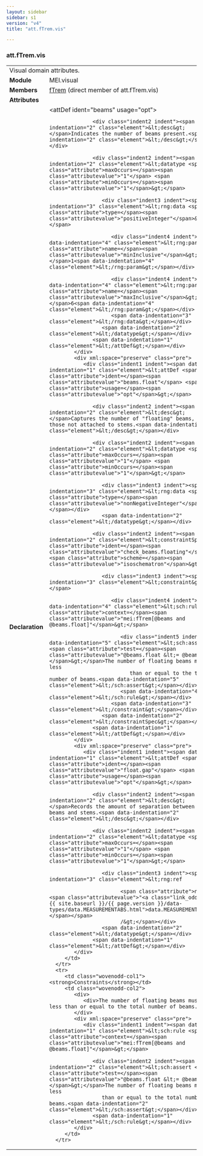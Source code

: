 ```yaml
---
layout: sidebar
sidebar: s1
version: "v4"
title: "att.fTrem.vis"

---
```


<div class="classSpec att">
   <h3 id="att.fTrem.vis">att.fTrem.vis</h3>
   <table class="wovenodd">
      <tr>
         <td colspan="2" class="wovenodd-col2">Visual domain attributes.</td>
      </tr>
      <tr>
         <td class="wovenodd-col1"><strong>Module</strong></td>
         <td class="wovenodd-col2">MEI.visual</td>
      </tr>
      <tr>
         <td class="wovenodd-col1"><strong>Members</strong></td>
         <td class="wovenodd-col2">
            <div class="parent">
               <div><a class="link_odd_elementSpec" href="{{ site.baseurl }}/{{ page.version }}/elements/fTrem.html">fTrem</a> (direct member of att.fTrem.vis)
               </div>
            </div>
         </td>
      </tr>
      <tr>
         <td class="wovenodd-col1"><strong>Attributes</strong></td>
         <td class="wovenodd-col2"></td>
      </tr>
      <tr>
         <td class="wovenodd-col1"><strong>Declaration</strong></td>
         <td class="wovenodd-col2">
            <div xml:space="preserve" class="pre">
               <div class="indent1 indent"><span data-indentation="1" class="element">&lt;attDef <span class="attribute">ident=</span><span class="attributevalue">"beams"</span> <span class="attribute">usage=</span><span class="attributevalue">"opt"</span>&gt;</span>
                  
                  <div class="indent2 indent"><span data-indentation="2" class="element">&lt;desc&gt;</span>Indicates the number of beams present.<span data-indentation="2" class="element">&lt;/desc&gt;</span></div>
                  
                  <div class="indent2 indent"><span data-indentation="2" class="element">&lt;datatype <span class="attribute">maxOccurs=</span><span class="attributevalue">"1"</span> <span class="attribute">minOccurs=</span><span class="attributevalue">"1"</span>&gt;</span>
                     
                     <div class="indent3 indent"><span data-indentation="3" class="element">&lt;rng:data <span class="attribute">type=</span><span class="attributevalue">"positiveInteger"</span>&gt;</span>
                        
                        <div class="indent4 indent"><span data-indentation="4" class="element">&lt;rng:param <span class="attribute">name=</span><span class="attributevalue">"minInclusive"</span>&gt;</span>1<span data-indentation="4" class="element">&lt;/rng:param&gt;</span></div>
                        
                        <div class="indent4 indent"><span data-indentation="4" class="element">&lt;rng:param <span class="attribute">name=</span><span class="attributevalue">"maxInclusive"</span>&gt;</span>6<span data-indentation="4" class="element">&lt;/rng:param&gt;</span></div>
                        <span data-indentation="3" class="element">&lt;/rng:data&gt;</span></div>
                     <span data-indentation="2" class="element">&lt;/datatype&gt;</span></div>
                  <span data-indentation="1" class="element">&lt;/attDef&gt;</span></div>
            </div>
            <div xml:space="preserve" class="pre">
               <div class="indent1 indent"><span data-indentation="1" class="element">&lt;attDef <span class="attribute">ident=</span><span class="attributevalue">"beams.float"</span> <span class="attribute">usage=</span><span class="attributevalue">"opt"</span>&gt;</span>
                  
                  <div class="indent2 indent"><span data-indentation="2" class="element">&lt;desc&gt;</span>Captures the number of "floating" beams, i.e., those not attached to stems.<span data-indentation="2" class="element">&lt;/desc&gt;</span></div>
                  
                  <div class="indent2 indent"><span data-indentation="2" class="element">&lt;datatype <span class="attribute">maxOccurs=</span><span class="attributevalue">"1"</span> <span class="attribute">minOccurs=</span><span class="attributevalue">"1"</span>&gt;</span>
                     
                     <div class="indent3 indent"><span data-indentation="3" class="element">&lt;rng:data <span class="attribute">type=</span><span class="attributevalue">"nonNegativeInteger"</span>/&gt;</span></div>
                     <span data-indentation="2" class="element">&lt;/datatype&gt;</span></div>
                  
                  <div class="indent2 indent"><span data-indentation="2" class="element">&lt;constraintSpec <span class="attribute">ident=</span><span class="attributevalue">"check_beams.floating"</span> <span class="attribute">scheme=</span><span class="attributevalue">"isoschematron"</span>&gt;</span>
                     
                     <div class="indent3 indent"><span data-indentation="3" class="element">&lt;constraint&gt;</span>
                        
                        <div class="indent4 indent"><span data-indentation="4" class="element">&lt;sch:rule <span class="attribute">context=</span><span class="attributevalue">"mei:fTrem[@beams and @beams.float]"</span>&gt;</span>
                           
                           <div class="indent5 indent"><span data-indentation="5" class="element">&lt;sch:assert <span class="attribute">test=</span><span class="attributevalue">"@beams.float &lt;= @beams"</span>&gt;</span>The number of floating beams must be less
                              than or equal to the total number of beams.<span data-indentation="5" class="element">&lt;/sch:assert&gt;</span></div>
                           <span data-indentation="4" class="element">&lt;/sch:rule&gt;</span></div>
                        <span data-indentation="3" class="element">&lt;/constraint&gt;</span></div>
                     <span data-indentation="2" class="element">&lt;/constraintSpec&gt;</span></div>
                  <span data-indentation="1" class="element">&lt;/attDef&gt;</span></div>
            </div>
            <div xml:space="preserve" class="pre">
               <div class="indent1 indent"><span data-indentation="1" class="element">&lt;attDef <span class="attribute">ident=</span><span class="attributevalue">"float.gap"</span> <span class="attribute">usage=</span><span class="attributevalue">"opt"</span>&gt;</span>
                  
                  <div class="indent2 indent"><span data-indentation="2" class="element">&lt;desc&gt;</span>Records the amount of separation between floating beams and stems.<span data-indentation="2" class="element">&lt;/desc&gt;</span></div>
                  
                  <div class="indent2 indent"><span data-indentation="2" class="element">&lt;datatype <span class="attribute">maxOccurs=</span><span class="attributevalue">"1"</span> <span class="attribute">minOccurs=</span><span class="attributevalue">"1"</span>&gt;</span>
                     
                     <div class="indent3 indent"><span data-indentation="3" class="element">&lt;rng:ref
                           
                           <span class="attribute">name=<span class="attributevalue">"<a class="link_odd" href="{{ site.baseurl }}/{{ page.version }}/data-types/data.MEASUREMENTABS.html">data.MEASUREMENTABS</a>"</span></span>
                           /&gt;</span></div>
                     <span data-indentation="2" class="element">&lt;/datatype&gt;</span></div>
                  <span data-indentation="1" class="element">&lt;/attDef&gt;</span></div>
            </div>
         </td>
      </tr>
      <tr>
         <td class="wovenodd-col1"><strong>Constraints</strong></td>
         <td class="wovenodd-col2">
            <div>
               <div>The number of floating beams must be less than or equal to the total number of beams.</div>
            </div>
            <div xml:space="preserve" class="pre">
               <div class="indent1 indent"><span data-indentation="1" class="element">&lt;sch:rule <span class="attribute">context=</span><span class="attributevalue">"mei:fTrem[@beams and @beams.float]"</span>&gt;</span>
                  
                  <div class="indent2 indent"><span data-indentation="2" class="element">&lt;sch:assert <span class="attribute">test=</span><span class="attributevalue">"@beams.float &lt;= @beams"</span>&gt;</span>The number of floating beams must be less
                     than or equal to the total number of beams.<span data-indentation="2" class="element">&lt;/sch:assert&gt;</span></div>
                  <span data-indentation="1" class="element">&lt;/sch:rule&gt;</span></div>
            </div>
         </td>
      </tr>
   </table>
</div>
